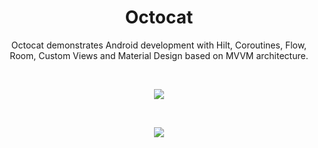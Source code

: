 <h1 align="center">Octocat</h1>
<p align="center">  
Octocat demonstrates Android development with Hilt, Coroutines, Flow, Room, Custom Views and Material Design based on MVVM architecture.
</p>
</br>


<p align="center">
  <img src="https://user-images.githubusercontent.com/122939591/232574135-37a28496-d305-4b95-8bdb-d370f39a00db.png"/>
</p>

</br>

<p align="center">
  <img src="https://user-images.githubusercontent.com/122939591/232578276-dc7486e9-03c2-4d9c-95d7-e7909a58be48.png"/>
</p>

</br>
</br>
